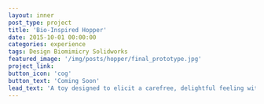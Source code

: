 ```yaml
---
layout: inner
post_type: project
title: 'Bio-Inspired Hopper'
date: 2015-10-01 00:00:00
categories: experience
tags: Design Biomimicry Solidworks
featured_image: '/img/posts/hopper/final_prototype.jpg'
project_link:
button_icon: 'cog'
button_text: 'Coming Soon'
lead_text: 'A toy designed to elicit a carefree, delightful feeling with a click-beetle inspired triggering mechanism.'
---
```

